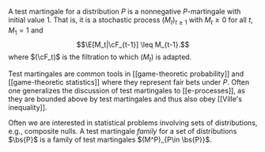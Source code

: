 A test martingale for a distribution $P$ is a nonnegative $P$-martingale with initial value 1. That is, it is a stochastic process $(M_t)_{t\geq 1}$ with $M_t\geq 0$ for all $t$, $M_1 = 1$ and 
$$\E[M_t|\cF_{t-1}] \leq M_{t-1}.$$ where $(\cF_t)$ is the filtration to which $(M_t)$ is adapted. 

Test martingales are common tools in [[game-theoretic probability]] and [[game-theoretic statistics]] where they represent fair bets under $P$. Often one generalizes the discussion of test martingales to [[e-processes]], as they are bounded above by test martingales and thus also obey [[Ville's inequality]]. 

Often we are interested in statistical problems involving sets of distributions, e.g., composite nulls. A test martingale _family_ for a set of distributions $\bs{P}$ is a family of test martingales $(M^P)_{P\in \bs{P}}$. 


